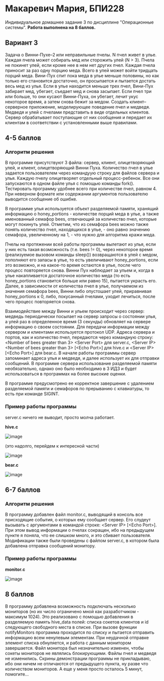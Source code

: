 # Макаревич Мария, БПИ228
Индивидуальное домашнее задание 3 по дисциплине "Операционные системы". **Работа выполнена на 8 баллов.**
## Вариант 3
Задача о Винни-Пухе–2 или неправильные пчелы. N пчел живет в улье. Каждая пчела может собирать мед или сторожить улей (N > 3). Пчела не покинет улей, если кроме нее в нем нет других пчел. Каждая пчела приносит за раз одну порцию меда. Всего в улей может войти тридцать порций меда. Вини-Пух спит пока меда в улье меньше половины, но как только его становится достаточно, он просыпается и пытается достать весь мед из улья. Если в улье находится меньше трех пчел, Вини-Пух забирает мед, убегает, съедает мед и снова засыпает. Если пчел три или больше, то они кусают Винни-Пуха, он убегает, лечит укус некоторое время, а затем снова бежит за медом.
Создать клиент–серверное приложение, моделирующее поведение пчел и медведя. Медведя и улей с пчелами представить в виде отдельных клиентов. Сервер обрабатывает поступающие от них сообщения и передает их клиентам в соответствии с установленными выше правилами.
## 4-5 баллов
### Алгоритм решения
В программе присутствуют 3 файла: сервер, клиент, олицетворяющий улей, и клиент, олицетворяющий Винни Пуха. Количество пчел в улье задается пользователем через командуую строку для файлов сервера и улья. Каждую пчелу олицетворяет отдельный процесс-ребенок. Все они запускаются в одном файле улья с помощью команды fork(). Тестировать программу удобнее всего при количестве пчел, равном 4. При неверном формате или содержании аргументов пользователю выводится сообщение об ошибке.

В программе улья используется объект разделяемой памяти, хранящий информацию о honey_portions - количестве порций меда в улье, а также именованный семафор bees, отвечающий за количество пчел, которые могут покинуть улей. Отметим, что из семафора bees можно также понять количество пчел, находящихся в улье, - оно равно значению семафора, увеличенному на 1, - что нужно для алгоритма кражи меда.

Пчелы на протяжении всей работы программы вылетают из улья, если у них есть такая возможность (т.е. bees != 0), через некоторое время (реализуемое вызовом команды sleep()) возвращаются в улей с медом, пополняют его запасы в улье, то есть увеличивают honey_portions, если это возможно, и на какое-то время остаются в улье, после чего процесс повторяется снова. Винни Пух наблюдает за ульем и, когда в улье накапливается достаточное количество меда (то есть honey_portions становится больше или равно 15), пытается украсть его. Далее, в зависимости от количества пчел в улье, получаемом из значения семафора bees, Винни либо опустошает улей, приравнивая honey_portions к 0, либо, покусанный пчелами, уходит лечиться, после чего процесс повторяется снова.

Взаимодействие между Винни и ульем происходит через сервер: медведь периодически посылает на сервер запросы о состоянии улья, а улей раз в определенное время (3 секунды) обновляет на сервере информацию о своем состоянии. Для передачи информации между сервером и клиентами используется протокол UDP. Адреса сервера и портов, как и количество пчел, передаются через командную строку: <Number of bees greater than 3> <Server Port\> для server.c, <Server IP\> <Number of bees greater than 3> \[<Echo Port\>] для hive.c и <Server IP\> \[<Echo Port\>] для bear.c. В начале работы программы сервер запоминает адреса улья и медведя, и далее использует их для отправки сообщений. В программе сервера использование разделяемой памяти необязательно, однако оно было необходимо в 3 ИДЗ и будет использоваться в программах на более высокие оценки.

В программе предусмотрено ее корректное завершение с удалением разделяемой памяти и семафоров по прерыванию с клавиатуры, то есть при команде SIGINT.
### Пример работы программы
server.c ничего не выводит, просто молча работает.

**hive.c**

![image](https://github.com/programmer-owl/OS-IHW4/assets/131264233/a8590103-d95e-4856-8659-dd63bc02fd54)

(это надолго, перейдем к интересной части)

![image](https://github.com/programmer-owl/OS-IHW4/assets/131264233/9caa0976-1d57-425e-9371-ec16dd080e89)


**bear.c**

![image](https://github.com/programmer-owl/OS-IHW4/assets/131264233/de1fe106-1751-4045-8d7b-8729bb3724c8)


## 6-7 баллов
### Алгоритм решения
В программу добавлен файл monitor.c, выводящий в консоль все присходящие события, о которых ему сообщает сервер. Его слудеут вызывать с аргументами в командой строке: <Server IP\> \[<Echo Port\>]. При этом вывод информации о пчелах сокращен, ибо на предыдущем пункте я поняла, что ее слишком много, и это сбивает пользователя. Модификации также были проведены с файлом server.c, в котором была добавлена отправка сообщений монитору.
### Пример работы программы
**monitor.c**

![image](https://github.com/programmer-owl/OS-IHW4/assets/131264233/bc96c392-098e-40e3-9c33-b8b226680e08)


## 8 баллов
В программу добавлена возможность подключать несколько мониторов (но их число ограничено мной как разработчиком - максимум 1024). Это реализовано с помощью добавления в разделяемую память hive_data полей: списка сокетов клиентов и id следующего свободного места в списке. При вызове функции notifyMonitors программа проходится по списку и пытается отправить информацию всем ненулевым элементам. При неудачной отправке элемент списка обнуляется, и работа с данным монитором завершается. Файл монитора был незначительно изменен, чтобы сокеты мониторов не являлись блокирующими. Файлы пчел и медведя не изменились. Скрины демонстрации программы не прикладываю, ибо они ничем не отличаются от предыдущего пункта, ну разве что количеством мониторов. А еще у меня просто осталось 5 минут, помогите...


